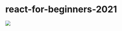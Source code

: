 # react-for-beginners-2021

<img src="https://img.shields.io/badge/React-61DAFB?style=flat&logo=React&logoColor=000000"/>
